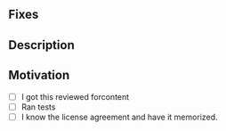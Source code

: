 ## Fixes

## Description

## Motivation

- [ ] I got this reviewed forcontent
- [ ] Ran tests
- [ ] I know the license agreement and have it memorized.
